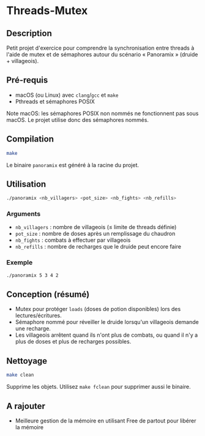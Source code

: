# Threads-Mutex

## Description
Petit projet d'exercice pour comprendre la synchronisation entre threads à l'aide de mutex et de sémaphores autour du scénario « Panoramix » (druide + villageois).

## Pré-requis
- macOS (ou Linux) avec `clang`/`gcc` et `make`
- Pthreads et sémaphores POSIX

Note macOS: les sémaphores POSIX non nommés ne fonctionnent pas sous macOS. Le projet utilise donc des sémaphores nommés.

## Compilation
```bash
make
```
Le binaire `panoramix` est généré à la racine du projet.

## Utilisation
```bash
./panoramix <nb_villagers> <pot_size> <nb_fights> <nb_refills>
```

### Arguments
- `nb_villagers` : nombre de villageois (≤ limite de threads définie)
- `pot_size` : nombre de doses après un remplissage du chaudron
- `nb_fights` : combats à effectuer par villageois
- `nb_refills` : nombre de recharges que le druide peut encore faire

### Exemple
```bash
./panoramix 5 3 4 2
```

## Conception (résumé)
- Mutex pour protéger `loads` (doses de potion disponibles) lors des lectures/écritures.
- Sémaphore nommé pour réveiller le druide lorsqu'un villageois demande une recharge.
- Les villageois arrêtent quand ils n'ont plus de combats, ou quand il n'y a plus de doses et plus de recharges possibles.

## Nettoyage
```bash
make clean
```
Supprime les objets. Utilisez `make fclean` pour supprimer aussi le binaire.

## A rajouter
- Meilleure gestion de la mémoire en utilisant Free de partout pour libérer la mémoire
